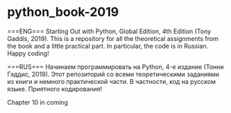 # python_book-2019
===ENG===
Starting Out with Python, Global Edition, 4th Edition (Tony Gaddis, 2019). This is a repository for all the theoretical assignments from the book and a little practical part. In particular, the code is in Russian. Happy coding!

===RUS===
Начинаем программировать на Python, 4-е издание (Тонни Гэддис, 2019). Этот репозиторий со всеми теоретическими заданиями из книги и немного практической части. В частности, код на русском языке. Приятного кодирования!

Chapter 10 in coming
